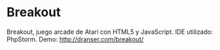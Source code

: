 # Breakout
Breakout, juego arcade de Atari con HTML5 y JavaScript. 
IDE utilizado: PhpStorm.
Demo: http://dranser.com/breakout/
